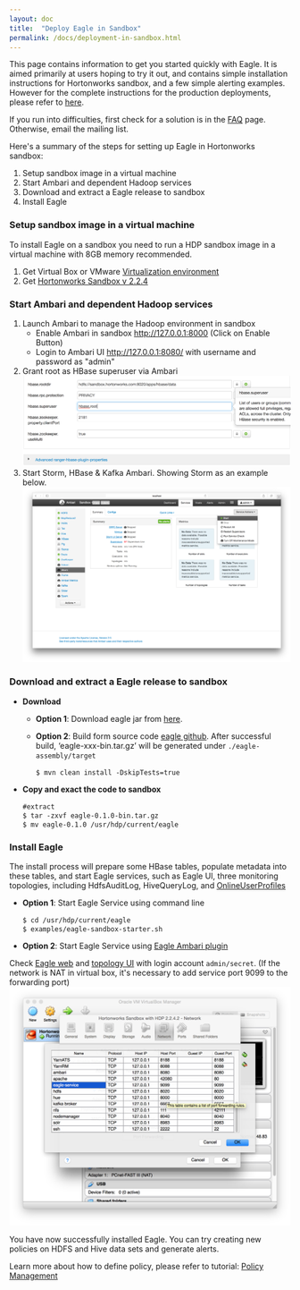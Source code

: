 ```yaml
---
layout: doc
title:  "Deploy Eagle in Sandbox"
permalink: /docs/deployment-in-sandbox.html
---
```


This page contains information to get you started quickly with Eagle. It is aimed primarily at users hoping to try it out,
and contains simple installation instructions for Hortonworks sandbox, and a few simple alerting examples.
However for the complete instructions for the production deployments, please refer to [here](/docs/deployment-in-production.html).


If you run into difficulties, first check for a solution is in the [FAQ](/docs/FQA.html) page. Otherwise, email the mailing list.


Here's a summary of the steps for setting up Eagle in Hortonworks sandbox:

1. Setup sandbox image in a virtual machine
2. Start Ambari and dependent Hadoop services
3. Download and extract a Eagle release to sandbox
4. Install Eagle


### **Setup sandbox image in a virtual machine**

To install Eagle on a sandbox you need to run a HDP sandbox image in a virtual machine with 8GB memory recommended.

1. Get Virtual Box or VMware [Virtualization environment](http://hortonworks.com/products/hortonworks-sandbox/#install)
2. Get [Hortonworks Sandbox v 2.2.4](http://hortonworks.com/products/hortonworks-sandbox/#archive)

### **Start Ambari and dependent Hadoop services**

1. Launch Ambari to manage the Hadoop environment in sandbox
   * Enable Ambari in sandbox http://127.0.0.1:8000 (Click on Enable Button)
   * Login to Ambari UI http://127.0.0.1:8080/ with username and password as "admin"
2. Grant root as HBase superuser via Ambari
![add superuser](/images/docs/hbase-superuser.png)
3. Start Storm, HBase & Kafka Ambari. Showing Storm as an example below.
![Restart Services](/images/docs/start-storm.png "Services")

### **Download and extract a Eagle release to sandbox**

* **Download**

    * **Option 1**: Download eagle jar from [here](http://66.211.190.194/eagle-0.1.0.tar.gz).

    * **Option 2**: Build form source code [eagle github](https://github.com/eBay/Eagle). After successful build, ‘eagle-xxx-bin.tar.gz’ will be generated under `./eagle-assembly/target`

          $ mvn clean install -DskipTests=true
* **Copy and exact the code to sandbox**

      #extract
      $ tar -zxvf eagle-0.1.0-bin.tar.gz
      $ mv eagle-0.1.0 /usr/hdp/current/eagle

### **Install Eagle**

The install process will prepare some HBase tables, populate metadata into these tables, and start Eagle services, such as Eagle UI,
three monitoring topologies, including HdfsAuditLog, HiveQueryLog, and [OnlineUserProfiles](/docs/online-user-profiles.html)

* **Option 1**: Start Eagle Service using command line

      $ cd /usr/hdp/current/eagle
      $ examples/eagle-sandbox-starter.sh

* **Option 2**: Start Eagle Service using [Eagle Ambari plugin](/docs/ambari-plugin-install.html)

Check [Eagle web](http://localhost:9099/eagle-service) and [topology UI](http://localhost:8744) with login account `admin/secret`.
(If the network is NAT in virtual box, it's necessary to add service port 9099 to the forwarding port)
![Forwarding Port](/images/docs/eagle-service.png)


You have now successfully installed Eagle. You can try creating new policies on HDFS and Hive data sets and generate alerts.

Learn more about how to define policy, please refer to tutorial: [Policy Management](/docs/hdfs-policy.html)





